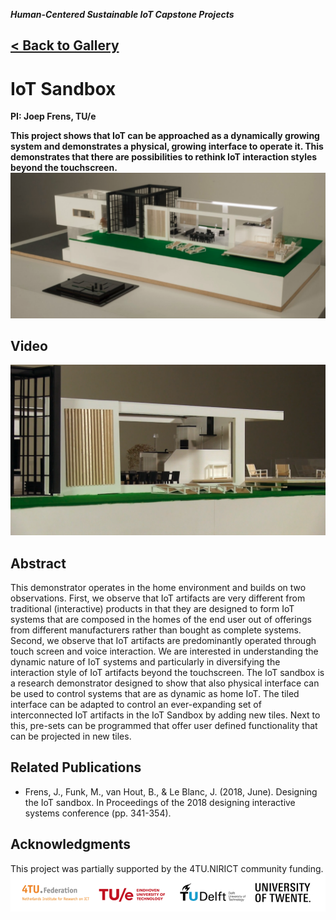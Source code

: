 ___Human-Centered Sustainable IoT Capstone Projects___

## [< Back to Gallery](/HCSIoT/)

# IoT Sandbox
__PI: Joep Frens, TU/e__

**This project shows that IoT can be approached as a dynamically growing system and demonstrates a physical, growing interface to operate it. This demonstrates that there are possibilities to rethink IoT interaction styles beyond the touchscreen.**
![Banner](banner.png)

## Video
[![IMAGE ALT TEXT HERE](video.png)](https://vimeo.com/246928751)

## Abstract
This demonstrator operates in the home environment and builds on two observations. First, we observe that IoT artifacts are very different from traditional (interactive) products in that they are designed to form IoT systems that are composed in the homes of the end user out of offerings from different manufacturers rather than bought as complete systems. Second, we observe that IoT artifacts are predominantly operated through touch screen and voice interaction. We are interested in understanding the dynamic nature of IoT systems and particularly in diversifying the interaction style of IoT artifacts beyond the touchscreen. The IoT sandbox is a research demonstrator designed to show that also physical interface can be used to control systems that are as dynamic as home IoT. The tiled interface can be adapted to control an ever-expanding set of interconnected IoT artifacts in the IoT Sandbox by adding new tiles. Next to this, pre-sets can be programmed that offer user defined functionality that can be projected in new tiles.

## Related Publications
- Frens, J., Funk, M., van Hout, B., & Le Blanc, J. (2018, June). Designing the IoT sandbox. In Proceedings of the 2018 designing interactive systems conference (pp. 341-354).

## Acknowledgments
This project was partially supported by the 4TU.NIRICT community funding.
![Logos](logo.png)